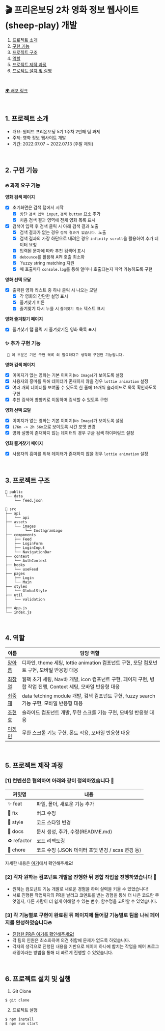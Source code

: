 # 🎬 프리온보딩 2차 영화 정보 웹사이트(sheep-play) 개발

1. [프로젝트 소개](#1-프로젝트-소개)
2. [구현 기능](#2-구현-기능)
3. [프로젝트 구조](#3-프로젝트-구조)
4. [역할](#4-역할)
5. [프로젝트 제작 과정](#5-프로젝트-제작-과정)
6. [프로젝트 설치 및 실행](#6-프로젝트-설치-및-실행)

<br/>

[🌍 배포 링크]()

<br />

## 1. 프로젝트 소개
- 개요: 원티드 프리온보딩 5기 1주차 2번째 팀 과제
- 주제: 영화 정보 웹사이트 개발
- 기간: 2022.07.07 ~ 2022.07.13 (주말 제외)

<br />

## 2. 구현 기능
### 🔥 과제 요구 기능
**영화 검색 페이지**   
- [x] 초기화면은 검색 탭에서 시작
  - [x] 상단 `검색 입력 input`, `검색 button` 요소 추가
  - [x] 처음 검색 결과 영역에 전체 영화 목록 표시
- [x] 검색어 입력 후 검색 클릭 시 아래 검색 결과 노출
  - [x] 검색 결과가 없는 경우 `검색 결과가 없습니다.` 노출
  - [x] 검색 결과의 가장 하단으로 내려온 경우 `infinity scroll`을 활용하여 추가 데이터 요청
  - [x] 입력된 문자에 따라 추천 검색어 표시
  - [x] `debounce`를 활용해 API 호출 최소화
  - [x] `fuzzy string matching 지원
  - [x] 매 호출마다 `console.log`를 통해 얼마나 호출되는지 파악 가능하도록 구현

**영화 선택 모달**
- [x] 출력된 영화 리스트 중 하나 클릭 시 나오는 모달
  - [x] 각 영화의 간단한 설명 표시
  - [x] 즐겨찾기 버튼
  - [x] 즐겨찾기 다시 누를 시 `즐겨찾기 취소` 텍스트 표시

**영화 즐겨찾기 페이지**   
- [x] 즐겨찾기 탭 클릭 시 즐겨찾기된 영화 목록 표시

### ✨ 추가 구현 기능
```plaintext
 🔅 이 부분은 기본 구현 목록 외 필요하다고 생각해 구현한 기능입니다.
```
**영화 검색 페이지**
- [x] 이미지가 없는 영화는 기본 이미지(`No Image`)가 보이도록 설정
- [x] 사용자의 흥미를 위해 데이터가 존재하지 않을 경우 `lottie animation` 설정
- [x] 여러 개의 데이터를 보여줄 수 있도록 한 줄에 `10`개씩 슬라이드로 목록 확인하도록 구현
- [x] 추천 검색어 방향키로 이동하며 검색할 수 있도록 구현

**영화 선택 모달**
- [x] 이미지가 없는 영화는 기본 이미지(`No Image`)가 보이도록 설정
- [x] `176m -> 2h 56m`으로 보이도록 시간 포맷 변경
- [x] 영화 설명이 존재하지 않는 데이터의 경우 구글 검색 하이퍼링크 설정

**영화 즐겨찾기 페이지** 
- [x] 사용자의 흥미를 위해 데이터가 존재하지 않을 경우 `lottie animation` 설정

<br />

## 3. 프로젝트 구조
```
📁 public
└── data
    └── feed.json

📁 src
├── api
│   └── api
├── assets
│   └── images
│        └── InstagramLogo
├── components
│   ├── Feed
│   ├── LoginForm
│   ├── LoginInput
│   └── NavigationBar
├── context
│   └── AuthContext
├── hooks
│   └── useFeed
├── pages
│   ├── Login
│   └── Main
├── styles
│   └── GlobalStyle
├── util
│   └── validation
│
├── App.js
└── index.js
```
<br />

## 4. 역할
| 이름                                       | 담당 역할                                                      |
|--------------------------------------------|----------------------------------------------------------------|
| [ 양아름 ](https://github.com/areumsheep)  | 디자인, theme 세팅, lottie animation 컴포넌트 구현, 모달 컴포넌트 구현, 모바일 반응형 대응                  |
| [ 최창열 ](https://github.com/pinkdumbbel) | 웹팩 초기 세팅, Nav바 개발, icon 컴포넌트 구현, 페이지 구현, 병합 작업 진행, Context 세팅, 모바일 반응형 대응 |
| [ 최중재 ](https://github.com/joong8812)   | data fetching module 개발, 검색 컴포넌트 구현, fuzzy search 기능 구현, 모바일 반응형 대응                                       |
| [ 조현호 ](https://github.com/hajun2)      | 슬라이드 컴포넌트 개발, 무한 스크롤 기능 구현, 모바일 반응형 대응                                   |
| [ 이정민 ](https://github.com/dlwjdals22)      | 무한 스크롤 기능 구현, 폰트 적용, 모바일 반응형 대응                                       |
<br />

## 5. 프로젝트 제작 과정

### [1] 컨벤션은 협의하여 아래와 같이 정의하였습니다 🥳
| 커밋명      | 내용                                             |
| ----------- | ------------------------------------------------ |
| ✨ feat     | 파일, 폴더, 새로운 기능 추가                     |
| 🐛 fix      | 버그 수정                                        |
| 💄 style    | 코드 스타일 변경                                 |
| 📝 docs     | 문서 생성, 추가, 수정(README.md)                 |
| ♻️ refactor | 코드 리팩토링                                    |
| 💩 chore   | 코드 수정 (JSON 데이터 포맷 변경 / scss 변경 등) |

자세한 내용은 [여기](https://github.com/wanted-running-sheep/sheep-play/issues/1)에서 확인해주세요!

### [2] 각자 원하는 컴포넌트 개발을 진행한 뒤 병합 작업을 진행하였습니다 🏃
- 원하는 컴포넌트 기능 개발로 새로운 경험을 하며 실력을 키울 수 있었습니다!
- 서로 진행된 작업까지의 PR을 날리고 코멘트를 받는 경험을 통해 더 나은 코드란 무엇일지, 다른 사람이 더 쉽게 이해할 수 있는 변수, 함수명을 고민할 수 있었습니다.

### [3] 각 기능별로 구현이 완료된 뒤 페이지에 들어갈 기능별로 팀을 나눠 페이지를 완성하였습니다🔥
- [진행한 PR은 여기를 확인해주세요!](https://github.com/wanted-running-sheep/sheep-play/pulls?q=is%3Apr+is%3Aclosed)
- 각 팀의 인원은 최소화하여 의견 취합에 문제가 없도록 하였습니다.
- 각자의 생각으로 진행된 내용을 기반으로 페이지 하나에 합치는 작업을 페어 프로그래밍이라는 방법을 통해 더 빠르게 진행할 수 있었습니다.

<br/>

## 6. 프로젝트 설치 및 실행
1. Git Clone
```command
$ git clone
```

2. 프로젝트 실행
```command
$ npm install
$ npm run start
```

